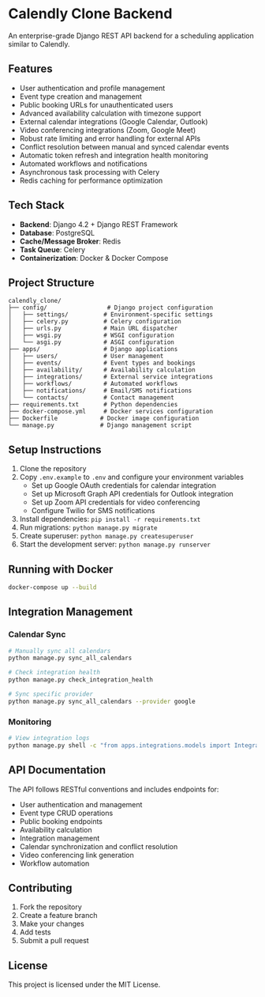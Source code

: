 # Calendly Clone Backend

An enterprise-grade Django REST API backend for a scheduling application similar to Calendly.

## Features

- User authentication and profile management
- Event type creation and management
- Public booking URLs for unauthenticated users
- Advanced availability calculation with timezone support
- External calendar integrations (Google Calendar, Outlook)
- Video conferencing integrations (Zoom, Google Meet)
- Robust rate limiting and error handling for external APIs
- Conflict resolution between manual and synced calendar events
- Automatic token refresh and integration health monitoring
- Automated workflows and notifications
- Asynchronous task processing with Celery
- Redis caching for performance optimization

## Tech Stack

- **Backend**: Django 4.2 + Django REST Framework
- **Database**: PostgreSQL
- **Cache/Message Broker**: Redis
- **Task Queue**: Celery
- **Containerization**: Docker & Docker Compose

## Project Structure

```
calendly_clone/
├── config/                 # Django project configuration
│   ├── settings/          # Environment-specific settings
│   ├── celery.py          # Celery configuration
│   ├── urls.py            # Main URL dispatcher
│   ├── wsgi.py            # WSGI configuration
│   └── asgi.py            # ASGI configuration
├── apps/                  # Django applications
│   ├── users/             # User management
│   ├── events/            # Event types and bookings
│   ├── availability/      # Availability calculation
│   ├── integrations/      # External service integrations
│   ├── workflows/         # Automated workflows
│   ├── notifications/     # Email/SMS notifications
│   └── contacts/          # Contact management
├── requirements.txt       # Python dependencies
├── docker-compose.yml     # Docker services configuration
├── Dockerfile            # Docker image configuration
└── manage.py             # Django management script
```

## Setup Instructions

1. Clone the repository
2. Copy `.env.example` to `.env` and configure your environment variables
   - Set up Google OAuth credentials for calendar integration
   - Set up Microsoft Graph API credentials for Outlook integration  
   - Set up Zoom API credentials for video conferencing
   - Configure Twilio for SMS notifications
3. Install dependencies: `pip install -r requirements.txt`
4. Run migrations: `python manage.py migrate`
5. Create superuser: `python manage.py createsuperuser`
6. Start the development server: `python manage.py runserver`

## Running with Docker

```bash
docker-compose up --build
```

## Integration Management

### Calendar Sync
```bash
# Manually sync all calendars
python manage.py sync_all_calendars

# Check integration health
python manage.py check_integration_health

# Sync specific provider
python manage.py sync_all_calendars --provider google
```

### Monitoring
```bash
# View integration logs
python manage.py shell -c "from apps.integrations.models import IntegrationLog; print(IntegrationLog.objects.filter(success=False).count())"
```

## API Documentation

The API follows RESTful conventions and includes endpoints for:

- User authentication and management
- Event type CRUD operations
- Public booking endpoints
- Availability calculation
- Integration management
- Calendar synchronization and conflict resolution
- Video conferencing link generation
- Workflow automation

## Contributing

1. Fork the repository
2. Create a feature branch
3. Make your changes
4. Add tests
5. Submit a pull request

## License

This project is licensed under the MIT License.